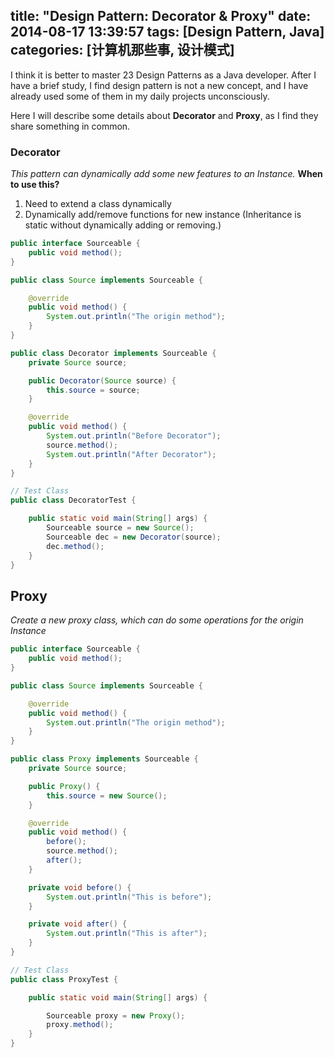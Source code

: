 title: "Design Pattern: Decorator & Proxy"
date: 2014-08-17 13:39:57
tags: [Design Pattern, Java]
categories: [计算机那些事, 设计模式]
---
I think it is better to master 23 Design Patterns as a Java developer.
After I have a brief study, I find design pattern is not a new concept, and I have already used some of them in my daily projects unconsciously.

Here I will describe some details about **Decorator** and **Proxy**, as I find they share something in common.
<!-- more -->

### Decorator
*This pattern can dynamically add some new features to an Instance.*
**When to use this?**
1. Need to extend a class dynamically
2. Dynamically add/remove functions for new instance (Inheritance is static without dynamically adding or removing.)


```java
public interface Sourceable {
    public void method();
}

public class Source implements Sourceable {

    @override
    public void method() {
        System.out.println("The origin method");
    }
}

public class Decorator implements Sourceable {
    private Source source;

    public Decorator(Source source) {
        this.source = source;
    }

    @override
    public void method() {
        System.out.println("Before Decorator");
        source.method();
        System.out.println("After Decorator");
    }
}

// Test Class
public class DecoratorTest {

    public static void main(String[] args) {
        Sourceable source = new Source();
        Sourceable dec = new Decorator(source);
        dec.method();
    }
}
```

## Proxy
*Create a new proxy class, which can do some operations for the origin Instance*


```java
public interface Sourceable {
    public void method();
}

public class Source implements Sourceable {

    @override
    public void method() {
        System.out.println("The origin method");
    }
}

public class Proxy implements Sourceable {
    private Source source;

    public Proxy() {
        this.source = new Source();
    }

    @override
    public void method() {
        before();
        source.method();
        after();
    }

    private void before() {
        System.out.println("This is before");
    }

    private void after() {
        System.out.println("This is after");
    }
}

// Test Class
public class ProxyTest {

    public static void main(String[] args) {

        Sourceable proxy = new Proxy();
        proxy.method();
    }
}
```
